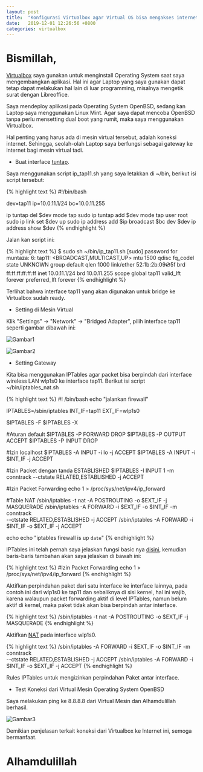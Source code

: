 ```yaml
---
layout: post
title:  "Konfigurasi Virtualbox agar Virtual OS bisa mengakses internet"
date:   2019-12-01 12:26:56 +0800
categories: virtualbox
---
```


# Bismillah,

[Virtualbox](https://www.virtualbox.org/) saya gunakan untuk menginstall Operating System saat
saya mengembangkan aplikasi. Hal ini agar Laptop yang saya gunakan
dapat tetap dapat melakukan hal lain di luar programming, misalnya
mengetik surat dengan Libreoffice.

Saya mendeploy aplikasi pada Operating System OpenBSD, sedang kan
Laptop saya menggunakan Linux Mint. Agar saya dapat mencoba OpenBSD
tanpa perlu mensetting dual boot yang rumit, maka saya menggunakan
Virtualbox.

Hal penting yang harus ada di mesin virtual tersebut, adalah koneksi
internet. Sehingga, seolah-olah Laptop saya berfungsi sebagai
gateway ke internet bagi mesin virtual tadi.

- Buat interface [tuntap](https://en.wikipedia.org/wiki/TUN/TAP).

Saya menggunakan script ip_tap11.sh yang saya letakkan di ~/bin, berikut
isi script tersebut:

{% highlight text %}
#!/bin/bash

dev=tap11
ip=10.0.11.1/24
bc=10.0.11.255


ip tuntap del $dev mode tap
sudo ip tuntap add $dev mode tap user root
sudo ip link set $dev up
sudo ip address add $ip broadcast $bc dev $dev
ip address show $dev
{% endhighlight %}

Jalan kan script ini:

{% highlight text %}
$ sudo sh ~/bin/ip_tap11.sh
[sudo] password for muntaza:
6: tap11: <BROADCAST,MULTICAST,UP> mtu 1500 qdisc fq_codel state UNKNOWN group default qlen 1000
    link/ether 52:1b:2b:09:cd:5f brd ff:ff:ff:ff:ff:ff
    inet 10.0.11.1/24 brd 10.0.11.255 scope global tap11
       valid_lft forever preferred_lft forever
{% endhighlight %}

Terlihat bahwa interface tap11 yang akan digunakan untuk bridge ke Virtualbox
sudah ready.

- Setting di Mesin Virtual

Klik "Settings" -> "Network" -> "Bridged Adapter", pilih interface tap11
seperti gambar dibawah ini:

![Gambar1](/assets/virtualbox1.png)

![Gambar2](/assets/virtualbox2.png)

- Setting Gateway

Kita bisa menggunakan IPTables agar packet bisa berpindah dari interface
wireless LAN wlp1s0 ke interface tap11. Berikut isi script ~/bin/iptables_nat.sh

{% highlight text %}
#! /bin/bash
echo "jalankan firewall"

IPTABLES=/sbin/iptables
INT_IF=tap11
EXT_IF=wlp1s0

$IPTABLES -F
$IPTABLES -X

#Aturan default
$IPTABLES -P FORWARD DROP
$IPTABLES -P OUTPUT ACCEPT
$IPTABLES -P INPUT DROP

#Izin localhost
$IPTABLES -A INPUT -i lo -j ACCEPT
$IPTABLES -A INPUT -i $INT_IF -j ACCEPT

#Izin Packet dengan tanda ESTABLISHED
$IPTABLES -I INPUT 1 -m conntrack --ctstate RELATED,ESTABLISHED -j ACCEPT


#Izin Packet Forwarding
echo 1 > /proc/sys/net/ipv4/ip_forward


#Table NAT
/sbin/iptables -t nat -A POSTROUTING -o $EXT_IF -j MASQUERADE
/sbin/iptables -A FORWARD -i $EXT_IF -o $INT_IF -m conntrack \
   --ctstate RELATED,ESTABLISHED -j ACCEPT
/sbin/iptables -A FORWARD -i $INT_IF -o $EXT_IF -j ACCEPT

echo
echo "iptables firewall is up `date`"
{% endhighlight %}

IPTables ini telah pernah saya jelaskan fungsi basic nya
[disini](https://muntaza.github.io/linux/2019/10/19/iptables.html), kemudian
baris-baris tambahan akan saya jelaskan di bawah ini:

{% highlight text %}
#Izin Packet Forwarding
echo 1 > /proc/sys/net/ipv4/ip_forward
{% endhighlight %}

Aktifkan perpindahan paket dari satu interface ke interface lainnya,
pada contoh ini dari wlp1s0 ke tap11 dan sebaliknya di sisi kernel, hal
ini wajib, karena walaupun packet forwarding aktif di level IPTables, namun
belum aktif di kernel, maka paket tidak akan bisa berpindah antar interface.

{% highlight text %}
/sbin/iptables -t nat -A POSTROUTING -o $EXT_IF -j MASQUERADE
{% endhighlight %}

Aktifkan [NAT](https://en.wikipedia.org/wiki/Network_address_translation) pada interface wlp1s0.

{% highlight text %}
/sbin/iptables -A FORWARD -i $EXT_IF -o $INT_IF -m conntrack \
   --ctstate RELATED,ESTABLISHED -j ACCEPT
/sbin/iptables -A FORWARD -i $INT_IF -o $EXT_IF -j ACCEPT
{% endhighlight %}

Rules IPTables untuk mengizinkan perpindahan Paket antar interface.

- Test Koneksi dari Virtual Mesin Operating System OpenBSD

Saya melakukan ping ke 8.8.8.8 dari Virtual Mesin dan Alhamdulillah
berhasil.

![Gambar3](/assets/virtualbox3.png)

Demikian penjelasan terkait koneksi dari Virtualbox ke Internet ini,
semoga bermanfaat.

# Alhamdulillah
